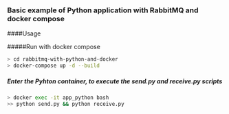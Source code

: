 ### Basic example of Python application with RabbitMQ and docker compose

####Usage

#####Run with docker compose

```sh
> cd rabbitmq-with-python-and-docker
> docker-compose up -d --build
```

##### Enter the Pyhton container, to execute the send.py and receive.py scripts 

```sh
> docker exec -it app_python bash
>> python send.py && python receive.py
```